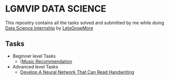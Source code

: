 

# LGMVIP DATA SCIENCE
This repositry contains all the tasks solved and submitted by me while doing [Data Science Internship](https://letsgrowmore.in/vip/) by [LetsGrowMore](https://letsgrowmore.in/) 

## Tasks
* Beginner level Tasks
  -   [[Music Recommendation](https://github.com/AJINKYACHAVAN5/LGMVIP-DATASCIENCE/tree/main/Beginner%20Level%20Task) 
* Advanced level Tasks
  - [Develop A Neural Network That Can Read Handwriting](https://github.com/AJINKYACHAVAN5/LGMVIP-DATASCIENCE/tree/main/Advanced%20Level%20Task)
